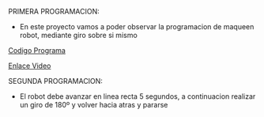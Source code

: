 PRIMERA PROGRAMACION:
- En este proyecto vamos a poder observar la programacion de maqueen robot, mediante giro sobre si mismo

[Codigo Programa](microbit-modulo3_variables_bucles.hex)

[Enlace Video]()


SEGUNDA PROGRAMACION:
- El robot debe avanzar en linea recta 5 segundos, a continuacion realizar un giro de 180º y volver hacia atras y pararse

